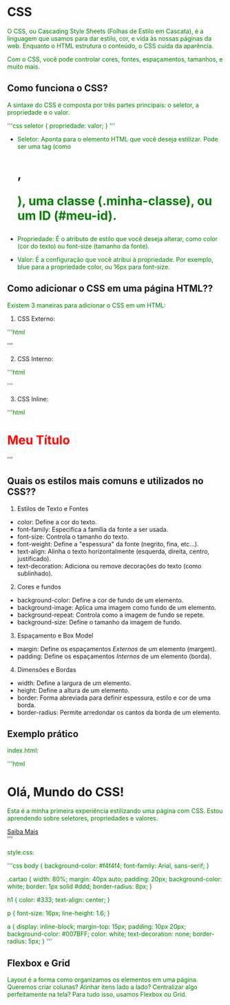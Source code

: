 # CSS

O CSS, ou Cascading Style Sheets (Folhas de Estilo em Cascata), é a linguagem que usamos para dar estilo, cor, e vida às nossas páginas da web. Enquanto o HTML estrutura o conteúdo, o CSS cuida da aparência.

Com o CSS, você pode controlar cores, fontes, espaçamentos, tamanhos, e muito mais.

## Como funciona o CSS?

A sintaxe do CSS é composta por três partes principais: o seletor, a propriedade e o valor.

'''css
seletor {
    propriedade: valor;
}
'''

- Seletor: Aponta para o elemento HTML que você deseja estilizar. Pode ser uma tag (como <h1>, <p>), uma classe (.minha-classe), ou um ID (#meu-id).

- Propriedade: É o atributo de estilo que você deseja alterar, como color (cor do texto) ou font-size (tamanho da fonte).

- Valor: É a configuração que você atribui à propriedade. Por exemplo, blue para a propriedade color, ou 16px para font-size.

## Como adicionar o CSS em uma página HTML??

Existem 3 maneiras para adicionar o CSS em um HTML:

1. CSS Externo:

'''html
<link rel="stylesheet" href="style.css">
'''

2. CSS Interno:

'''html
<style>
  p {
    color: green;
  }
</style>
'''

3. CSS Inline:

'''html
<h1 style="color: red;">Meu Título</h1>
'''

## Quais os estilos mais comuns e utilizados no CSS??

1. Estilos de Texto e Fontes

- color: Define a cor do texto.
- font-family: Especifica a família da fonte a ser usada.
- font-size: Controla o tamanho do texto.
- font-weight: Define a "espessura" da fonte (negrito, fina, etc...).
- text-align: Alinha o texto horizontalmente (esquerda, direita, centro, justificado).
- text-decoration: Adiciona ou remove decorações do texto (como sublinhado).

2. Cores e fundos

- background-color: Define a cor de fundo de um elemento.
- background-image: Aplica uma imagem como fundo de um elemento.
- background-repeat: Controla como a imagem de fundo se repete.
- background-size: Define o tamanho da imagem de fundo.

3. Espaçamento e Box Model 

- margin: Define os espaçamentos *Externos* de um elemento (margem).
- padding: Define os espaçamentos *Internos* de um elemento (borda).

4. Dimensões e Bordas

- width: Define a largura de um elemento.
- height: Define a altura de um elemento.
- border: Forma abreviada para definir espessura, estilo e cor de uma borda.
- border-radius: Permite arredondar os cantos da borda de um elemento.

## Exemplo prático

index.html:

'''html
<!DOCTYPE html>
<html lang="pt-BR">
<head>
    <meta charset="UTF-8">
    <meta name="viewport" content="width=device-width, initial-scale=1.0">
    <title>Minha Primeira Página com CSS</title>
    <link rel="stylesheet" href="style.css">
</head>
<body>
    <div class="cartao">
        <h1>Olá, Mundo do CSS!</h1>
        <p>Esta é a minha primeira experiência estilizando uma página com CSS. Estou aprendendo sobre seletores, propriedades e valores.</p>
        <a href="#">Saiba Mais</a>
    </div>
</body>
</html>
'''

style.css:

'''css
body {
    background-color: #f4f4f4;
    font-family: Arial, sans-serif;
}

.cartao {
    width: 80%;
    margin: 40px auto;
    padding: 20px;
    background-color: white;
    border: 1px solid #ddd;
    border-radius: 8px;
}

h1 {
    color: #333;
    text-align: center;
}

p {
    font-size: 16px;
    line-height: 1.6;
}

a {
    display: inline-block;
    margin-top: 15px;
    padding: 10px 20px;
    background-color: #007BFF;
    color: white;
    text-decoration: none;
    border-radius: 5px;
}
'''

## Flexbox e Grid

Layout é a forma como organizamos os elementos em uma página. Queremos criar colunas? Alinhar itens lado a lado? Centralizar algo perfeitamente na tela? Para tudo isso, usamos Flexbox ou Grid.